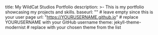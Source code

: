 title: My WildCat Studios Portfolio description: >-
         This is my portfolio showcasing my projects and skills.
baseurl: "" # leave empty since this is your user page
url: "https://YOURUSERNAME.github.io" # replace YOURUSERNAME with your GitHub username
theme: jekyll-theme-modernist # replace with your chosen theme from the list
